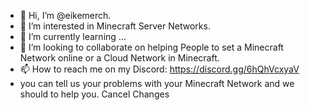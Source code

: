 - 👋 Hi, I’m @eikemerch.
- 👀 I’m interested in Minecraft Server Networks.
- 🌱 I’m currently learning ...
- 💞️ I’m looking to collaborate on helping People to set a Minecraft Network online or a Cloud Network in Minecraft.
- 📫 How to reach me on my Discord: https://discord.gg/6hQhVcxyaV 
- you can tell us your problems with your Minecraft Network and we should to help you.
Cancel Changes
<!---
eikemerch/eikemerch is a ✨ special ✨ repository because its `README.md` (this file) appears on your GitHub profile.
You can click the Preview link to take a look at your changes.
--->


